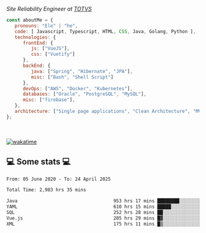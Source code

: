 <p><em>Site Reliability Engineer at <a href="https://www.totvs.com/">TOTVS</a></br>
</em></p>


```javascript
const aboutMe = {
   pronouns: "Ele" | "he",
   code: [ Javascript, Typescript, HTML, CSS, Java, Golang, Python ],
   technologies: {
      frontEnd: {
         js: ["VueJS"],
         css: ["Vuetify"]
      },
      backEnd: {
         java: ["Spring", "Hibernate", "JPA"],
         misc: ["Bash", "Shell Script"]
      },
      devOps: ["AWS", "Docker", "Kubernetes"],
      databases: ["Oracle", "PostgreSQL", "MySQL"],
      misc: ["firebase"],
   },
   architecture: ["Single page applications", "Clean Architecture", "MVC", "Microservices"],
};
```
</br></br>
[![wakatime](https://wakatime.com/badge/user/a3a8ed06-d304-4d6b-bc86-4adc418cdea7.svg)](https://wakatime.com/@a3a8ed06-d304-4d6b-bc86-4adc418cdea7)
<h2>💻 Some stats 💻</h2>

<!--START_SECTION:waka-->

```txt
From: 05 June 2020 - To: 24 April 2025

Total Time: 2,983 hrs 35 mins

Java                                   953 hrs 17 mins ████████░░░░░░░░░░░░░░░░░   31.95 %
YAML                                   610 hrs 15 mins █████░░░░░░░░░░░░░░░░░░░░   20.45 %
SQL                                    252 hrs 28 mins ██░░░░░░░░░░░░░░░░░░░░░░░   08.46 %
Vue.js                                 205 hrs 29 mins █▓░░░░░░░░░░░░░░░░░░░░░░░   06.89 %
XML                                    175 hrs 11 mins █▒░░░░░░░░░░░░░░░░░░░░░░░   05.87 %
```

<!--END_SECTION:waka-->
